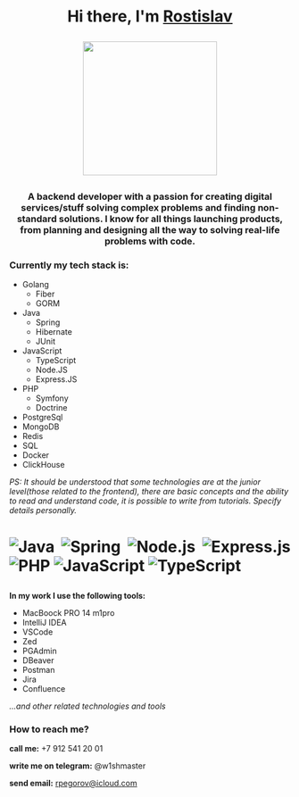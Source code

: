 
<h1 align="center">Hi there, I'm <a href="https://github.com/rpegorov" target="_blank">Rostislav</a> 
  
<img src="https://media.tenor.com/G78MfVfnwpYAAAAi/desktop-computer-new-computers.gif" height="240"/></h1>

<h3 align="center">A backend developer with a passion for creating digital services/stuff solving complex problems and finding non-standard solutions. I know for all things launching products, from planning and designing all the way to solving real-life problems with code.</h3>

<h3 aling="left">Currently my tech stack is:</h3>

* Golang
  * Fiber
  * GORM
 * Java
    * Spring
    * Hibernate
    * JUnit
 * JavaScript
   *  TypeScript
   *  Node.JS
   *  Express.JS
* PHP
  * Symfony
  * Doctrine
* PostgreSql
* MongoDB
* Redis
* SQL
* Docker
* ClickHouse

*PS: It should be understood that some technologies are at the junior level(those related to the frontend), there are basic concepts and the ability to read and understand code, it is possible to write from tutorials. Specify details personally.*

<h1 align="justify"> 
 
![Java](https://img.shields.io/badge/java-%23ED8B00.svg?style=for-the-badge&logo=java&logoColor=white) ![Spring](https://img.shields.io/badge/spring-%236DB33F.svg?style=for-the-badge&logo=spring&logoColor=white) ![Node.js](https://img.shields.io/badge/Node.js-43853D?style=for-the-badge&logo=node.js&logoColor=white) ![Express.js](https://img.shields.io/badge/Express.js-404D59?style=for-the-badge) ![PHP](https://img.shields.io/badge/PHP-777BB4?style=for-the-badge&logo=php&logoColor=white) ![JavaScript](https://img.shields.io/badge/javascript-%23323330.svg?style=for-the-badge&logo=javascript&logoColor=%23F7DF1E) ![TypeScript](https://img.shields.io/badge/typescript-%23007ACC.svg?style=for-the-badge&logo=typescript&logoColor=white) </h1>


**In my work I use the following tools:**

- MacBoock PRO 14 m1pro
- IntelliJ IDEA
- VSCode
- Zed
- PGAdmin
- DBeaver
- Postman
- Jira
- Confluence 

*...and other related technologies and tools*

<h3>How to reach me?</h3>

**call me:** +7 912 541 20 01

**write me on telegram:** @w1shmaster

**send email:** rpegorov@icloud.com

<!---
rpegorov/rpegorov is a ✨ special ✨ repository because its `README.md` (this file) appears on your GitHub profile.
You can click the Preview link to take a look at your changes.
--->
